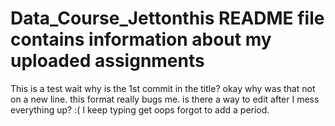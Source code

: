 # Data_Course_Jettonthis README file contains information about my uploaded assignments
 This is a test
wait why is the 1st commit in the title?
okay why was that not on a new line.
this format really bugs me.
is there a way to edit after I mess everything up?
:(
I keep typing get
oops forgot to add a period.
